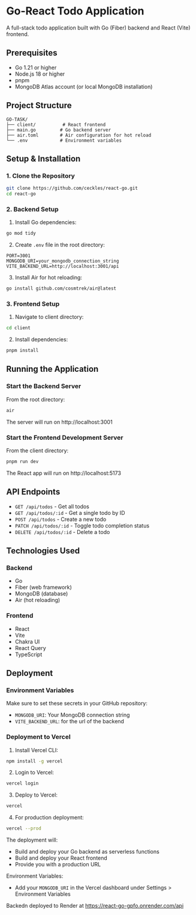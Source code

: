 # Go-React Todo Application

A full-stack todo application built with Go (Fiber) backend and React (Vite) frontend.

## Prerequisites

- Go 1.21 or higher
- Node.js 18 or higher
- pnpm
- MongoDB Atlas account (or local MongoDB installation)

## Project Structure

```
GO-TASK/
├── client/          # React frontend
├── main.go         # Go backend server
├── air.toml        # Air configuration for hot reload
└── .env            # Environment variables
```

## Setup & Installation

### 1. Clone the Repository
```bash
git clone https://github.com/ceckles/react-go.git
cd react-go
```

### 2. Backend Setup

1. Install Go dependencies:
```bash
go mod tidy
```

2. Create `.env` file in the root directory:
```env
PORT=3001
MONGODB_URI=your_mongodb_connection_string
VITE_BACKEND_URL=http://localhost:3001/api
```

3. Install Air for hot reloading:
```bash
go install github.com/cosmtrek/air@latest
```

### 3. Frontend Setup

1. Navigate to client directory:
```bash
cd client
```

2. Install dependencies:
```bash
pnpm install
```

## Running the Application

### Start the Backend Server

From the root directory:
```bash
air
```
The server will run on http://localhost:3001

### Start the Frontend Development Server

From the client directory:
```bash
pnpm run dev
```
The React app will run on http://localhost:5173

## API Endpoints

- `GET /api/todos` - Get all todos
- `GET /api/todos/:id` - Get a single todo by ID
- `POST /api/todos` - Create a new todo
- `PATCH /api/todos/:id` - Toggle todo completion status
- `DELETE /api/todos/:id` - Delete a todo

## Technologies Used

### Backend
- Go
- Fiber (web framework)
- MongoDB (database)
- Air (hot reloading)

### Frontend
- React
- Vite
- Chakra UI
- React Query
- TypeScript

## Deployment

### Environment Variables

Make sure to set these secrets in your GitHub repository:
- `MONGODB_URI`: Your MongoDB connection string
- `VITE_BACKEND_URL`: for the url of the backend

### Deployment to Vercel

1. Install Vercel CLI:
```bash
npm install -g vercel
```

2. Login to Vercel:
```bash
vercel login
```

3. Deploy to Vercel:
```bash
vercel
```

4. For production deployment:
```bash
vercel --prod
```

The deployment will:
- Build and deploy your Go backend as serverless functions
- Build and deploy your React frontend
- Provide you with a production URL

Environment Variables:
- Add your `MONGODB_URI` in the Vercel dashboard under Settings > Environment Variables

Backedn deployed to Render at https://react-go-gpfo.onrender.com/api